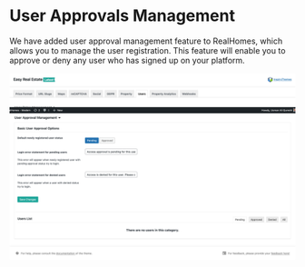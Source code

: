 # User Approvals Management

We have added user approval management feature to RealHomes, which allows you to manage the user registration. This feature will enable you to approve or deny any user who has signed up on your platform.

![RealHomes Documentation](images/dashboard/user-approval-management.png)
